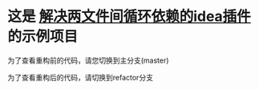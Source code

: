 # 这是 [解决两文件间循环依赖的idea插件](https://github.com/Jlm-team/cycle-tool) 的示例项目
为了查看重构前的代码，请您切换到主分支(master)

为了查看重构后的代码，请切换到refactor分支